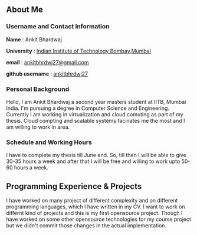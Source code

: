 ## About Me

### Username and Contact Information

**Name**            :   Ankit Bhardwaj

**University**      :   [Indian Institute of Technology Bombay,Mumbai](http://www.iitb.ac.in/)

**email**           :   ankitbhrdwj27@gmail.com

**github username** :   [ankitbhrdwj27](https://github.com/ankitbhrdwj27)


### Personal Background

Hello, I am Ankit Bhardwaj a second year masters student at IITB, Mumbai India. 
I'm pursuing a degree in Computer Science and Engineering. Currently I am working in virtualization and 
cloud comuting as part of my thesis. Cloud compting and scalable systems facinates me the most and I am willing
to work in area.

### Schedule and Working Hours
I have to complete my thesis till June end. So, till then I will be able to give 30-35 hours a week and after that I will be free and willing to work upto 50-60 hours a week. 

## Programming Experience & Projects
I have worked on many project of different complexity and on different programming languages, which I have written in my CV. I want to work on differnt kind of projects and this is my first opensource project. Though I have worked on some other opensource technologies for my course project but we didn't commit those changes in the actual implementation.

##
